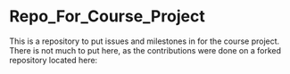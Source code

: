 # Repo_For_Course_Project
This is a repository to put issues and milestones in for the course project. 
There is not much to put here, as the contributions were done on a forked repository located here: 
